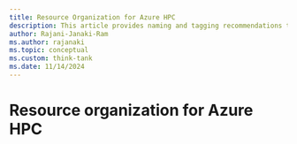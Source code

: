 ```yaml
---
title: Resource Organization for Azure HPC
description: This article provides naming and tagging recommendations to help you align HPC implementations with Cloud Adoption Framework methodologies.
author: Rajani-Janaki-Ram
ms.author: rajanaki
ms.topic: conceptual
ms.custom: think-tank
ms.date: 11/14/2024
---
```


# Resource organization for Azure HPC